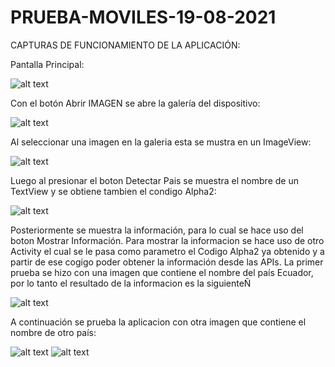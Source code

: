 # PRUEBA-MOVILES-19-08-2021

CAPTURAS DE FUNCIONAMIENTO DE LA APLICACIÓN:

Pantalla Principal:

![alt text](https://github.com/SebastianCarvajal/PRUEBA-MOVILES-19-08-2021/blob/main/Capturas/captura1.png)

Con el botón Abrir IMAGEN se abre la galería del dispositivo:

![alt text](https://github.com/SebastianCarvajal/PRUEBA-MOVILES-19-08-2021/blob/main/Capturas/captura2.png)

Al seleccionar una imagen en la galeria esta se mustra en un ImageView:

![alt text](https://github.com/SebastianCarvajal/PRUEBA-MOVILES-19-08-2021/blob/main/Capturas/captura3.png)

Luego al presionar el boton Detectar Pais se muestra el nombre de un TextView y se obtiene tambien el condigo Alpha2:

![alt text](https://github.com/SebastianCarvajal/PRUEBA-MOVILES-19-08-2021/blob/main/Capturas/captura4.png)

Posteriormente se muestra la información, para lo cual se hace uso del boton Mostrar Información. Para mostrar la informacion se hace uso de otro Activity el cual se le pasa como parametro el Codigo Alpha2 ya obtenido y a partir de ese cogigo poder obtener la información desde las APIs.
La primer prueba se hizo con una imagen que contiene el nombre del país Ecuador, por lo tanto el resultado de la informacion es la siguienteÑ

![alt text](https://github.com/SebastianCarvajal/PRUEBA-MOVILES-19-08-2021/blob/main/Capturas/captura5.png)


A continuación se prueba la aplicacion con otra imagen que contiene el nombre de otro país:

![alt text](https://github.com/SebastianCarvajal/PRUEBA-MOVILES-19-08-2021/blob/main/Capturas/captura6.png)
![alt text](https://github.com/SebastianCarvajal/PRUEBA-MOVILES-19-08-2021/blob/main/Capturas/captura7.png)
